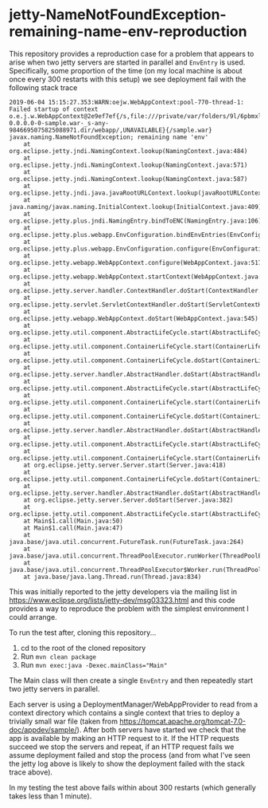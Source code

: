 # jetty-NameNotFoundException-remaining-name-env-reproduction

This repository provides a reproduction case for a problem that appears to arise when
two jetty servers are started in parallel and `EnvEntry` is used. Specifically, some
proportion of the time (on my local machine is about once every 300 restarts with this setup)
we see deployment fail with the following stack trace

```
2019-06-04 15:15:27.353:WARN:oejw.WebAppContext:pool-770-thread-1: Failed startup of context o.e.j.w.WebAppContext@2e9ef7ef{/s,file:///private/var/folders/9l/6pbmxlyj3h35v9ctkx28d37m0000gn/T/jetty-0.0.0.0-0-sample.war-_s-any-9846695075825088971.dir/webapp/,UNAVAILABLE}{/sample.war}
javax.naming.NameNotFoundException; remaining name 'env'
	at org.eclipse.jetty.jndi.NamingContext.lookup(NamingContext.java:484)
	at org.eclipse.jetty.jndi.NamingContext.lookup(NamingContext.java:571)
	at org.eclipse.jetty.jndi.NamingContext.lookup(NamingContext.java:587)
	at org.eclipse.jetty.jndi.java.javaRootURLContext.lookup(javaRootURLContext.java:108)
	at java.naming/javax.naming.InitialContext.lookup(InitialContext.java:409)
	at org.eclipse.jetty.plus.jndi.NamingEntry.bindToENC(NamingEntry.java:106)
	at org.eclipse.jetty.plus.webapp.EnvConfiguration.bindEnvEntries(EnvConfiguration.java:218)
	at org.eclipse.jetty.plus.webapp.EnvConfiguration.configure(EnvConfiguration.java:130)
	at org.eclipse.jetty.webapp.WebAppContext.configure(WebAppContext.java:517)
	at org.eclipse.jetty.webapp.WebAppContext.startContext(WebAppContext.java:1454)
	at org.eclipse.jetty.server.handler.ContextHandler.doStart(ContextHandler.java:852)
	at org.eclipse.jetty.servlet.ServletContextHandler.doStart(ServletContextHandler.java:278)
	at org.eclipse.jetty.webapp.WebAppContext.doStart(WebAppContext.java:545)
	at org.eclipse.jetty.util.component.AbstractLifeCycle.start(AbstractLifeCycle.java:68)
	at org.eclipse.jetty.util.component.ContainerLifeCycle.start(ContainerLifeCycle.java:167)
	at org.eclipse.jetty.util.component.ContainerLifeCycle.doStart(ContainerLifeCycle.java:119)
	at org.eclipse.jetty.server.handler.AbstractHandler.doStart(AbstractHandler.java:113)
	at org.eclipse.jetty.util.component.AbstractLifeCycle.start(AbstractLifeCycle.java:68)
	at org.eclipse.jetty.util.component.ContainerLifeCycle.start(ContainerLifeCycle.java:167)
	at org.eclipse.jetty.util.component.ContainerLifeCycle.doStart(ContainerLifeCycle.java:119)
	at org.eclipse.jetty.server.handler.AbstractHandler.doStart(AbstractHandler.java:113)
	at org.eclipse.jetty.util.component.AbstractLifeCycle.start(AbstractLifeCycle.java:68)
	at org.eclipse.jetty.util.component.ContainerLifeCycle.start(ContainerLifeCycle.java:167)
	at org.eclipse.jetty.server.Server.start(Server.java:418)
	at org.eclipse.jetty.util.component.ContainerLifeCycle.doStart(ContainerLifeCycle.java:110)
	at org.eclipse.jetty.server.handler.AbstractHandler.doStart(AbstractHandler.java:113)
	at org.eclipse.jetty.server.Server.doStart(Server.java:382)
	at org.eclipse.jetty.util.component.AbstractLifeCycle.start(AbstractLifeCycle.java:68)
	at Main$1.call(Main.java:50)
	at Main$1.call(Main.java:47)
	at java.base/java.util.concurrent.FutureTask.run(FutureTask.java:264)
	at java.base/java.util.concurrent.ThreadPoolExecutor.runWorker(ThreadPoolExecutor.java:1128)
	at java.base/java.util.concurrent.ThreadPoolExecutor$Worker.run(ThreadPoolExecutor.java:628)
	at java.base/java.lang.Thread.run(Thread.java:834)
```

This was initially reported to the jetty developers via the mailing list in https://www.eclipse.org/lists/jetty-dev/msg03323.html and this 
code provides a way to reproduce the problem with the simplest environment I could arrange.

To run the test after, cloning this repository...

1. cd to the root of the cloned repository
2. Run `mvn clean package`
3. Run `mvn exec:java -Dexec.mainClass="Main"`

The Main class will then create a single `EnvEntry` and then repeatedly start two jetty servers in parallel.

Each server is using a DeploymentManager/WebAppProvider to read from a context directory which contains a single context 
that tries to deploy a trivially small war file (taken from https://tomcat.apache.org/tomcat-7.0-doc/appdev/sample/).
After both servers have started we check that the app is available by making an HTTP request to it. If the HTTP requests
succeed we stop the servers and repeat, if an HTTP request fails we assume deployment failed and stop the process
(and from what I've seen the jetty log above is likely to show the deployment failed with the stack trace above).

In my testing the test above fails within about 300 restarts (which generally takes less than 1 minute).